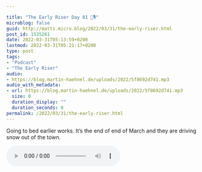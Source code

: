 ```yaml
---

title: "The Early Riser Day 81 🌅🎙"
microblog: false
guid: http://matti.micro.blog/2022/03/31/the-early-riser.html
post_id: 1535261
date: 2022-03-31T05:13:59+0200
lastmod: 2022-03-31T05:21:17+0200
type: post
tags:
- "Podcast"
- "The Early Riser"
audio:
- https://blog.martin-haehnel.de/uploads/2022/5f8692d741.mp3
audio_with_metadata:
- url: https://blog.martin-haehnel.de/uploads/2022/5f8692d741.mp3
  size: 0
  duration_display: ""
  duration_seconds: 0
permalink: /2022/03/31/the-early-riser.html
---
```

Going to bed earlier works. It’s the end of end of March and they are driving snow out of the town.

<audio controls="controls" src="https://blog.martin-haehnel.de/uploads/2022/5f8692d741.mp3" preload="metadata" />
